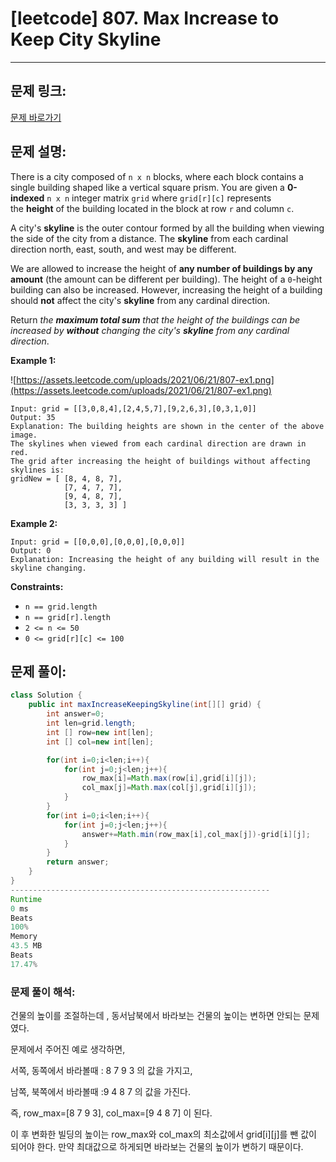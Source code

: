 # [leetcode] 807. Max Increase to Keep City Skyline

---

## 문제 링크:

[문제 바로가기](https://leetcode.com/problems/max-increase-to-keep-city-skyline/)

## 문제 설명:

There is a city composed of `n x n` blocks, where each block contains a single building shaped like a vertical square prism. You are given a **0-indexed** `n x n` integer matrix `grid` where `grid[r][c]` represents the **height** of the building located in the block at row `r` and column `c`.

A city's **skyline** is the outer contour formed by all the building when viewing the side of the city from a distance. The **skyline** from each cardinal direction north, east, south, and west may be different.

We are allowed to increase the height of **any number of buildings by any amount** (the amount can be different per building). The height of a `0`-height building can also be increased. However, increasing the height of a building should **not** affect the city's **skyline** from any cardinal direction.

Return *the **maximum total sum** that the height of the buildings can be increased by **without** changing the city's **skyline** from any cardinal direction*.

**Example 1:**

![https://assets.leetcode.com/uploads/2021/06/21/807-ex1.png](https://assets.leetcode.com/uploads/2021/06/21/807-ex1.png)

```
Input: grid = [[3,0,8,4],[2,4,5,7],[9,2,6,3],[0,3,1,0]]
Output: 35
Explanation: The building heights are shown in the center of the above image.
The skylines when viewed from each cardinal direction are drawn in red.
The grid after increasing the height of buildings without affecting skylines is:
gridNew = [ [8, 4, 8, 7],
            [7, 4, 7, 7],
            [9, 4, 8, 7],
            [3, 3, 3, 3] ]

```

**Example 2:**

```
Input: grid = [[0,0,0],[0,0,0],[0,0,0]]
Output: 0
Explanation: Increasing the height of any building will result in the skyline changing.

```

**Constraints:**

- `n == grid.length`
- `n == grid[r].length`
- `2 <= n <= 50`
- `0 <= grid[r][c] <= 100`

## 문제 풀이:

```java
class Solution {
    public int maxIncreaseKeepingSkyline(int[][] grid) {
        int answer=0;
        int len=grid.length;
        int [] row=new int[len];
        int [] col=new int[len];

        for(int i=0;i<len;i++){
            for(int j=0;j<len;j++){
                row_max[i]=Math.max(row[i],grid[i][j]);
                col_max[j]=Math.max(col[j],grid[i][j]);
            }
        }
        for(int i=0;i<len;i++){
            for(int j=0;j<len;j++){
                answer+=Math.min(row_max[i],col_max[j])-grid[i][j];
            }
        }
        return answer;
    }
}
----------------------------------------------------------
Runtime
0 ms
Beats
100%
Memory
43.5 MB
Beats
17.47%
```

### **문제 풀이 해석:**

건물의 높이를 조절하는데 , 동서남북에서 바라보는 건물의 높이는 변하면 안되는 문제였다.

문제에서 주어진 예로 생각하면,

서쪽, 동쪽에서 바라볼때 : 8 7 9 3 의 값을 가지고,

남쪽, 북쪽에서 바라볼때 :9 4 8 7 의 값을 가진다.

즉, row_max=[8 7 9 3], col_max=[9 4 8 7] 이 된다.

이 후 변화한 빌딩의 높이는 row_max와 col_max의 최소값에서 grid[i][j]를 뺀 값이 되어야 한다. 만약 최대값으로 하게되면 바라보는 건물의 높이가 변하기 때문이다.